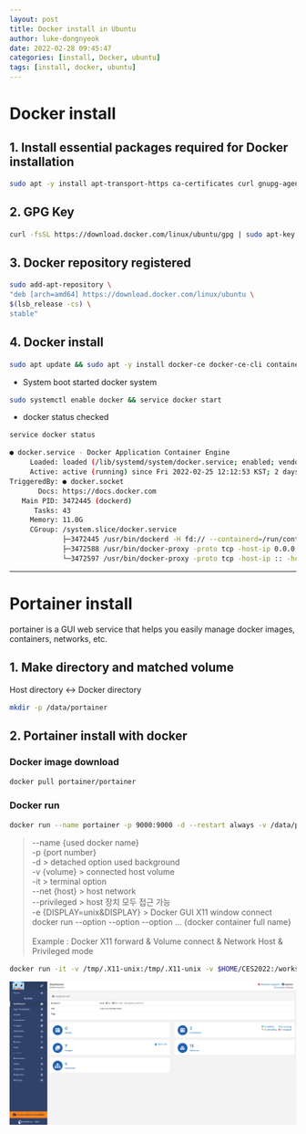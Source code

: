 ```yaml
---
layout: post
title: Docker install in Ubuntu 
author: luke-dongnyeok
date: 2022-02-28 09:45:47
categories: [install, Docker, ubuntu]
tags: [install, docker, ubuntu]
---
```


# Docker install

## 1. Install essential packages required for Docker installation

```bash
sudo apt -y install apt-transport-https ca-certificates curl gnupg-agent software-properties-common

```

## 2. GPG Key
```bash
curl -fsSL https://download.docker.com/linux/ubuntu/gpg | sudo apt-key add -
```

## 3. Docker repository registered
```bash
sudo add-apt-repository \
"deb [arch=amd64] https://download.docker.com/linux/ubuntu \
$(lsb_release -cs) \
stable"
```

## 4. Docker install
```bash
sudo apt update && sudo apt -y install docker-ce docker-ce-cli containerd.io
```

* System boot started docker system
```bash
sudo systemctl enable docker && service docker start
```
* docker status checked
```bash
service docker status
```
```bash
● docker.service - Docker Application Container Engine
     Loaded: loaded (/lib/systemd/system/docker.service; enabled; vendor preset: enabled)
     Active: active (running) since Fri 2022-02-25 12:12:53 KST; 2 days ago
TriggeredBy: ● docker.socket
       Docs: https://docs.docker.com
   Main PID: 3472445 (dockerd)
      Tasks: 43
     Memory: 11.0G
     CGroup: /system.slice/docker.service
             ├─3472445 /usr/bin/dockerd -H fd:// --containerd=/run/containerd/containerd.sock
             ├─3472588 /usr/bin/docker-proxy -proto tcp -host-ip 0.0.0.0 -host-port 9000 -container-ip 172.17.0.2 -container-port 9000
             └─3472597 /usr/bin/docker-proxy -proto tcp -host-ip :: -host-port 9000 -container-ip 172.17.0.2 -container-port 9000
```
---
# Portainer install
portainer is a GUI web service that helps you easily manage docker images, containers, networks, etc.

## 1. Make directory and matched volume
Host directory <-> Docker directory
```bash 
mkdir -p /data/portainer
```

## 2. Portainer install with docker
### Docker image download
```bash
docker pull portainer/portainer
```
### Docker run
```bash
docker run --name portainer -p 9000:9000 -d --restart always -v /data/portainer:/data -v /var/run/docker.sock:/var/run/docker.sock portainer/portainer
```
> --name {used docker name}<br>
> -p {port number}<br>
> -d > detached option used background<br>
> -v {volume} > connected host volume<br>
> -it > terminal option<br>
> --net {host} > host network<br>
> --privileged > host 장치 모두 접근 가능<br>
> -e {DISPLAY=unix&DISPLAY} > Docker GUI X11 window connect<br>
> docker run --option --option --option ... {docker container full name}<br><br>
> Example : Docker X11 forward & Volume connect & Network Host & Privileged mode 
```bash
docker run -it -v /tmp/.X11-unix:/tmp/.X11-unix -v $HOME/CES2022:/workspace --net host --privileged -e DISPLAY=unix$DISPLAY --name host_ces2022 cuda-ros-ubuntu18.04-opencv440/ces2022:latest
```
![untitled.jpg](assets/img/post/docker-install/untitled.png)